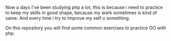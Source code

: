 Now a days I've been studying php a lot, this is because i need to practice to keep my skills in good shape, because my work sometimes is kind of same. And every time i try to improve my self o something. 

On this repository you will find some common exercises to practice OO with php.